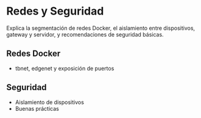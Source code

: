 # Redes y Seguridad

Explica la segmentación de redes Docker, el aislamiento entre dispositivos, gateway y servidor, y recomendaciones de seguridad básicas.

## Redes Docker
- tbnet, edgenet y exposición de puertos

## Seguridad
- Aislamiento de dispositivos
- Buenas prácticas
